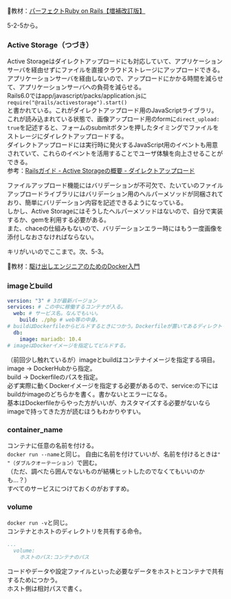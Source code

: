 
:open_book:教材：[パーフェクトRuby on Rails【増補改訂版】](https://gihyo.jp/book/2020/978-4-297-11462-6)

5-2-5から。

### Active Storage（つづき）

Active Storageはダイレクトアップロードにも対応していて、アプリケーションサーバを経由せずにファイルを直接クラウドストレージにアップロードできる。  
アプリケーションサーバを経由しないので、アップロードにかかる時間を減らせて、アプリケーションサーバへの負荷を減らせる。  
Rails6.0ではapp/javascript/packs/application.jsに  
`require("@rails/activestorage").start()`  
と書かれている。これがダイレクトアップロード用のJavaScriptライブラリ。  
これが読み込まれている状態で、画像アップロード用のformに`direct_upload: true`を記述すると、フォームのsubmitボタンを押したタイミングでファイルをストレージにダイレクトアップロードする。  
ダイレクトアップロードには実行時に発火するJavaScript用のイベントも用意されていて、これらのイベントを活用することでユーザ体験を向上させることができる。  
参考：[Railsガイド - Active Storageの概要 - ダイレクトアップロード](https://railsguides.jp/active_storage_overview.html#%E3%83%80%E3%82%A4%E3%83%AC%E3%82%AF%E3%83%88%E3%82%A2%E3%83%83%E3%83%97%E3%83%AD%E3%83%BC%E3%83%89)  

ファイルアップロード機能にはバリデーションが不可欠で、たいていのファイルアップロードライブラリにはバリデーション用のヘルパーメソッドが同梱されており、簡単にバリデーション内容を記述できるようになっている。  
しかし、Active Storageにはそうしたヘルパーメソッドはないので、自分で実装するか、gemを利用する必要がある。  
また、chaceの仕組みもないので、バリデーションエラー時にはもう一度画像を添付しなおさなければならない。  

キリがいいのでここまで。次、5-3。

:open_book:教材：[駆け出しエンジニアのためのDocker入門](https://www.udemy.com/course/docker-startup/?couponCode=PLOYALTY0923)

### imageとbuild
```yml
version: "3" # 3が最新バージョン
services: # この中に稼働するコンテナが入る。
  web: # サービス名。なんでもいい。
    build: ./php # web等の中身。
# buildはDockerfileからビルドするときにつかう。Dockerfileが置いてあるディレクトリへの相対パスを書く
  db:
    image: mariadb: 10.4
# imageはDockerイメージを指定してビルドする。
```
（前回少し触れているが）imageとbuildはコンテナイメージを指定する項目。  
image → DockerHubから指定。  
build → Dockerfileのパスを指定。  
必ず実際に動くDockerイメージを指定する必要があるので、service:の下にはbuildかimageのどちらかを書く。書かないとエラーになる。  
基本はDockerfileからやった方がいいが、カスタマイズする必要がないならimageで持ってきた方が読むほうもわかりやすい。

### container_name

コンテナに任意の名前を付ける。  
`docker run --name`と同じ。
自由に名前を付けていいが、名前を付けるときは`" "（ダブルクオーテーション）`で囲む。  
（ただ、調べたら囲んでないものが結構ヒットしたのでなくてもいいのかも…？）  
すべてのサービスにつけておくのがおすすめ。  

### volume  

`docker run -v`と同じ。  
コンテナとホストのディレクトリを共有する命令。  
```yml
...
  volume:
    ホストのパス:コンテナのパス
```
コードやデータや設定ファイルといった必要なデータをホストとコンテナで共有するためにつかう。  
ホスト側は相対パスで書く。
